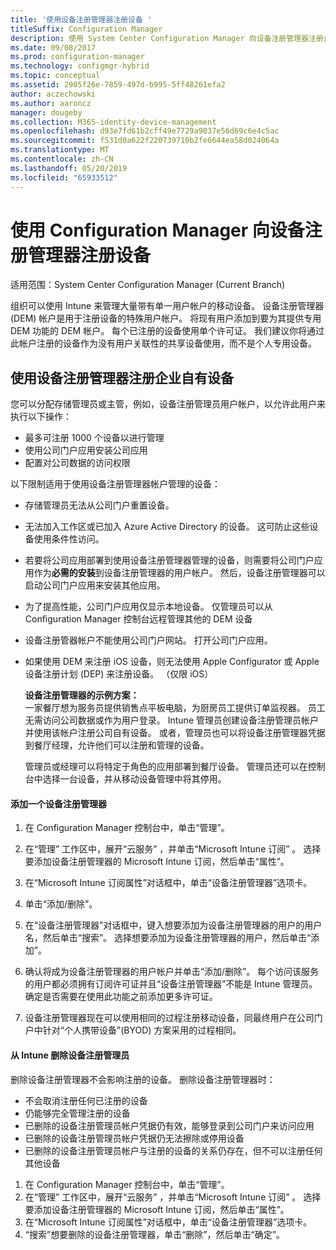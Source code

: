 ```yaml
---
title: '使用设备注册管理器注册设备 '
titleSuffix: Configuration Manager
description: 使用 System Center Configuration Manager 向设备注册管理器注册企业拥有的设备。
ms.date: 09/08/2017
ms.prod: configuration-manager
ms.technology: configmgr-hybrid
ms.topic: conceptual
ms.assetid: 2905f26e-7859-497d-b995-5ff48261efa2
author: aczechowski
ms.author: aaroncz
manager: dougeby
ms.collection: M365-identity-device-management
ms.openlocfilehash: d93e7fd61b2cff49e7729a9037e56d69c6e4c5ac
ms.sourcegitcommit: f531d0a622f220739710b2fe6644ea58d024064a
ms.translationtype: MT
ms.contentlocale: zh-CN
ms.lasthandoff: 05/20/2019
ms.locfileid: "65933512"
---
```

# <a name="enroll-devices-with-device-enrollment-manager-with-configuration-manager"></a>使用 Configuration Manager 向设备注册管理器注册设备

适用范围：System Center Configuration Manager (Current Branch)

组织可以使用 Intune 来管理大量带有单一用户帐户的移动设备。 设备注册管理器 (DEM) 帐户是用于注册设备的特殊用户帐户。 将现有用户添加到要为其提供专用 DEM 功能的 DEM 帐户。 每个已注册的设备使用单个许可证。 我们建议你将通过此帐户注册的设备作为没有用户关联性的共享设备使用，而不是个人专用设备。  

## <a name="enroll-corporate-owned-devices-with-the-device-enrollment-manager"></a>使用设备注册管理器注册企业自有设备  
 您可以分配存储管理员或主管，例如，设备注册管理员用户帐户，以允许此用户来执行以下操作：  

-   最多可注册 1000 个设备以进行管理  
-   使用公司门户应用安装公司应用  
-   配置对公司数据的访问权限  

以下限制适用于使用设备注册管理器帐户管理的设备：

- 存储管理员无法从公司门户重置设备。  
- 无法加入工作区或已加入 Azure Active Directory 的设备。 这可防止这些设备使用条件性访问。
- 若要将公司应用部署到使用设备注册管理器管理的设备，则需要将公司门户应用作为**必需的安装**到设备注册管理器的用户帐户。 然后，设备注册管理器可以启动公司门户应用来安装其他应用。
- 为了提高性能，公司门户应用仅显示本地设备。 仅管理员可以从 Configuration Manager 控制台远程管理其他的 DEM 设备
- 设备注册管器帐户不能使用公司门户网站。 打开公司门户应用。
- 如果使用 DEM 来注册 iOS 设备，则无法使用 Apple Configurator 或 Apple 设备注册计划 (DEP) 来注册设备。 （仅限 iOS） 

  **设备注册管理器的示例方案：**   
  一家餐厅想为服务员提供销售点平板电脑，为厨房员工提供订单监视器。 员工无需访问公司数据或作为用户登录。 Intune 管理员创建设备注册管理员帐户并使用该帐户注册公司自有设备。 或者，管理员也可以将设备注册管理器凭据到餐厅经理，允许他们可以注册和管理的设备。  

  管理员或经理可以将特定于角色的应用部署到餐厅设备。 管理员还可以在控制台中选择一台设备，并从移动设备管理中将其停用。  

#### <a name="add-a-device-enrollment-manager"></a>添加一个设备注册管理器  

1.  在 Configuration Manager 控制台中，单击“管理”。  

2.  在“管理”  工作区中，展开“云服务” ，并单击“Microsoft Intune 订阅” 。 选择要添加设备注册管理器的 Microsoft Intune 订阅，然后单击“属性”。  

3.  在“Microsoft Intune 订阅属性”对话框中，单击“设备注册管理器”选项卡。  

4.  单击“添加/删除”。  

5.  在“设备注册管理器”对话框中，键入想要添加为设备注册管理器的用户的用户名，然后单击“搜索”。 选择想要添加为设备注册管理器的用户，然后单击“添加”。  

6.  确认将成为设备注册管理器的用户帐户并单击“添加/删除”。  每个访问该服务的用户都必须拥有订阅许可证并且“设备注册管理器”不能是 Intune 管理员。 确定是否需要在使用此功能之前添加更多许可证。  

7.  设备注册管理器现在可以使用相同的过程注册移动设备，同最终用户在公司门户中针对“个人携带设备”(BYOD) 方案采用的过程相同。  

#### <a name="delete-a-device-enrollment-manager-from-intune"></a>从 Intune 删除设备注册管理员  
删除设备注册管理器不会影响注册的设备。 删除设备注册管理器时：  
- 不会取消注册任何已注册的设备  
- 仍能够完全管理注册的设备  
- 已删除的设备注册管理员帐户凭据仍有效，能够登录到公司门户来访问应用  
- 已删除的设备注册管理员帐户凭据仍无法擦除或停用设备  
- 已删除的设备注册管理员帐户与注册的设备的关系仍存在，但不可以注册任何其他设备

1.  在 Configuration Manager 控制台中，单击“管理”。  
2.  在“管理”  工作区中，展开“云服务” ，并单击“Microsoft Intune 订阅” 。 选择要添加设备注册管理器的 Microsoft Intune 订阅，然后单击“属性”。  
3.  在“Microsoft Intune 订阅属性”对话框中，单击“设备注册管理器”选项卡。  
4.  “搜索”想要删除的设备注册管理器，单击“删除”，然后单击“确定”。  
